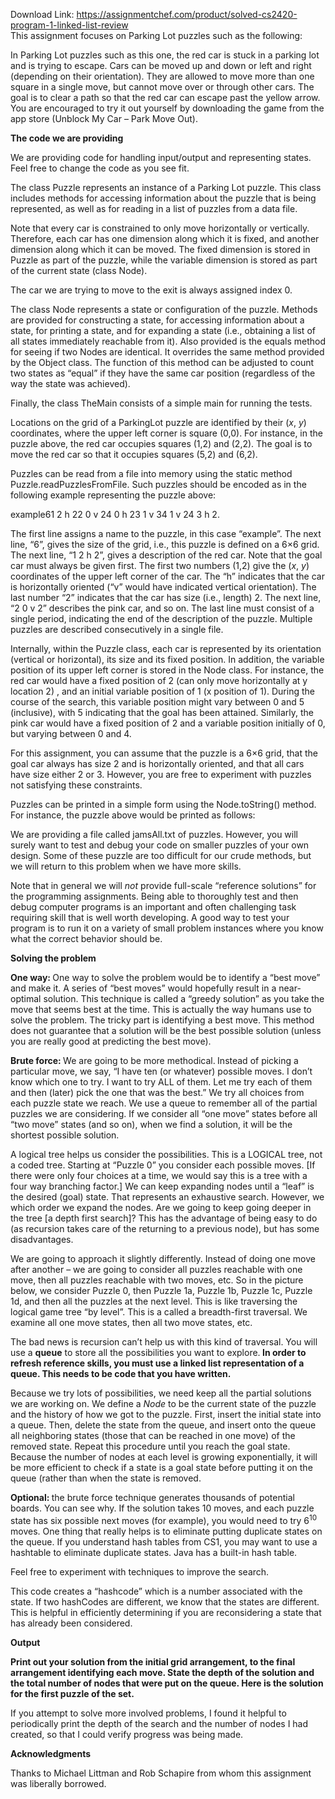 Download Link: https://assignmentchef.com/product/solved-cs2420-program-1-linked-list-review
<br>
This assignment focuses on Parking Lot puzzles such as the following:

In Parking Lot puzzles such as this one, the red car is stuck in a parking lot and is trying to escape.  Cars can be moved up and down or left and right (depending on their orientation).  They are allowed to move more than one square in a single move, but cannot move over or through other cars.  The goal is to clear a path so that the red car can escape past the yellow arrow.  You are encouraged to try it out yourself by downloading the game from the app store (Unblock My Car – Park Move Out).

<strong>The code we are providing</strong>

We are providing code for handling input/output and representing states.  Feel free to change the code as you see fit.

The class Puzzle represents an instance of a Parking Lot puzzle.  This class includes methods for accessing information about the puzzle that is being represented, as well as for reading in a list of puzzles from a data file.

Note that every car is constrained to only move horizontally or vertically.  Therefore, each car has one dimension along which it is fixed, and another dimension along which it can be moved. The fixed dimension is stored in Puzzle as part of the puzzle, while the variable dimension is stored as part of the current state (class Node).

The car we are trying to move to the exit is always assigned index 0.

The class Node represents a state or configuration of the puzzle. Methods are provided for constructing a state, for accessing information about a state, for printing a state, and for expanding a state (i.e., obtaining a list of all states immediately reachable from it).  Also provided is the equals method  for seeing if two Nodes are identical.  It overrides the same method provided by the Object class.  The function of this method can be adjusted to count two states as “equal” if they have the same car position (regardless of the way the state was achieved).

Finally, the class TheMain consists of a simple main for running the tests.

Locations on the grid of a ParkingLot puzzle are identified by their (<em>x</em>, <em>y</em>) coordinates, where the upper left corner is square (0,0).  For instance, in the puzzle above, the red car occupies squares (1,2) and (2,2).  The goal is to move the red car so that it occupies squares (5,2) and (6,2).

Puzzles can be read from a file into memory using the static method  Puzzle.readPuzzlesFromFile.  Such puzzles should be encoded as in the following example representing the puzzle above:

example61 2 h 22 0 v 24 0 h 23 1 v 34 1 v 24 3 h 2.

The first line assigns a name to the puzzle, in this case “example”.  The next line, “6”, gives the size of the grid, i.e., this puzzle is defined on a 6×6 grid.  The next line, “1 2 h 2”, gives a description of the red car.  Note that the goal car must always be given first.  The first two numbers (1,2) give the (<em>x</em>, <em>y</em>) coordinates of the upper left corner of the car.  The “h” indicates that the car is horizontally oriented (“v” would have indicated vertical orientation).  The last number “2” indicates that the car has size (i.e., length) 2.  The next line, “2 0 v 2” describes the pink car, and so on.  The last line must consist of a single period, indicating the end of the description of the puzzle.  Multiple puzzles are described consecutively in a single file.

Internally, within the Puzzle class, each car is represented by its orientation (vertical or horizontal), its size and its fixed position.  In addition, the variable position of its upper left corner is stored in the Node class.  For instance, the red car would have a fixed position of 2 (can only move horizontally at y location 2) , and an initial variable position of 1 (x position of 1).  During the course of the search, this variable position might vary between 0 and 5 (inclusive), with 5 indicating that the goal has been attained.  Similarly, the pink car would have a fixed position of 2 and a variable position initially of 0, but varying between 0 and 4.

For this assignment, you can assume that the puzzle is a 6×6 grid, that the goal car always has size 2 and is horizontally oriented, and that all cars have size either 2 or 3.  However, you are free to experiment with puzzles not satisfying these constraints.

Puzzles can be printed in a simple form using the Node.toString()  method.  For instance, the puzzle above would be printed as follows:

We are providing a file called jamsAll.txt of puzzles.  However, you will surely want to test and debug your code on smaller puzzles of your own design.  Some of these puzzle are too difficult for our crude methods, but we will return to this problem when we have more skills.

Note that in general we will <em>not</em> provide full-scale “reference solutions” for the programming assignments.  Being able to thoroughly test and then debug computer programs is an important and often challenging task requiring skill that is well worth developing.  A good way to test your program is to run it on a variety of small problem instances where you know what the correct behavior should be.

<strong>Solving the problem</strong>

<strong>One way:  </strong>One way to solve the problem would be to identify a “best move” and make it.  A series of “best moves” would hopefully result in a near-optimal solution.  This technique is called a “greedy solution” as you take the move that seems best at the time.  This is actually the way humans use to solve the problem.  The tricky part is identifying a best move.  This method does not guarantee that a solution will be the best possible solution (unless  you are really good at predicting the best move).

<strong>Brute force:  </strong>We are going to be more methodical.<strong>  </strong>Instead of picking a particular move, we say, “I have ten (or whatever) possible moves.  I don’t know which one to try. I want to try ALL of them.  Let me try each of them and then (later) pick the one that was the best.”  We try all choices from each puzzle state we reach.  We use a queue to remember all of the partial puzzles we are considering.  If we consider all “one move” states before all “two move” states (and so on), when we find a solution, it will be the shortest possible solution.

A logical tree helps us consider the possibilities.  This is a LOGICAL tree, not a coded tree.  Starting at “Puzzle 0” you consider each possible moves.    [If there were only four choices at a time, we would say this is a tree with a four way branching factor.] We can keep expanding nodes until a “leaf” is the desired (goal) state. That represents an exhaustive search.  However, we which order we expand the nodes.  Are we going to keep going deeper in the tree [a depth first search]?  This has the advantage of being easy to do (as recursion takes care of the returning to a previous node), but has some disadvantages.

We are going to approach it slightly differently. Instead of doing one move after another – we are going to consider all puzzles reachable with one move, then all puzzles reachable with two moves, etc.  So in the picture below, we consider Puzzle 0, then Puzzle 1a, Puzzle 1b, Puzzle 1c, Puzzle 1d, and then all the puzzles at the next level.   This is like traversing the logical game tree “by level”.  This is a called a breadth-first traversal. We examine all one move states, then all two move states, etc.

The bad news is recursion can’t help us with this kind of traversal. You will use a <strong>queue</strong> to store all the possibilities you want to explore.<strong>  In order to refresh reference skills, you must use a linked list representation of a queue.  This needs to be code that you have written. </strong>

Because we try lots of possibilities, we need keep all the partial solutions we are working on.  We define a <em>Node </em>to be the current state of the puzzle and the history of how we got to the puzzle.  First, insert the initial state into a queue. Then, delete the state from the queue, and insert onto the queue all neighboring states (those that can be reached in one move) of the removed state. Repeat this procedure until you reach the goal state.  Because the number of nodes at each level is growing exponentially, it will be more efficient to check if a state is a goal state before putting it on the queue (rather than when the state is removed.

<strong>Optional: </strong>the brute force technique generates thousands of potential boards.  You can see why.  If the solution takes 10 moves, and each puzzle state has six possible next moves (for example), you would need to try 6<sup>10</sup> moves.   One thing that really helps is to eliminate putting duplicate states on the queue.  If you understand hash tables from CS1, you may want to use a hashtable to eliminate duplicate states.  Java has a built-in hash table.

Feel free to experiment with techniques to improve the search.

This code creates a “hashcode” which is a number associated with the state.  If two hashCodes are different, we know that the states are different.  This is helpful in efficiently determining if you are reconsidering a state that has already been considered.

<strong>Output</strong>

<strong>Print out your solution from the initial grid arrangement, to the final arrangement identifying each move.    State the depth of the solution and the total number of nodes that were put on the queue.  Here is the solution for the first puzzle of the set.</strong>

If you attempt to solve more involved problems, I found it helpful to periodically print the depth of the search and the number of nodes I had created, so that I could verify progress was being made.

<strong> </strong>

<strong>Acknowledgments</strong>

Thanks to Michael Littman and Rob Schapire from whom this assignment was liberally borrowed.